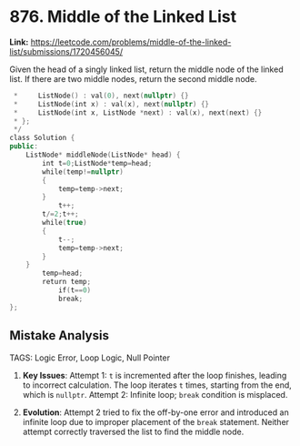# 876. Middle of the Linked List

**Link:** https://leetcode.com/problems/middle-of-the-linked-list/submissions/1720456045/

Given the head of a singly linked list, return the middle node of the linked list. If there are two middle nodes, return the second middle node.

```cpp
 *     ListNode() : val(0), next(nullptr) {}
 *     ListNode(int x) : val(x), next(nullptr) {}
 *     ListNode(int x, ListNode *next) : val(x), next(next) {}
 * };
 */
class Solution {
public:
    ListNode* middleNode(ListNode* head) {
        int t=0;ListNode*temp=head;
        while(temp!=nullptr)
        {
            temp=temp->next;
        }
            t++;
        t/=2;t++;
        while(true)
        {
            t--;
            temp=temp->next;
        }
    }
        temp=head;
        return temp;
            if(t==0)
            break;
};
```

## Mistake Analysis

TAGS: Logic Error, Loop Logic, Null Pointer

1. **Key Issues**: Attempt 1: `t` is incremented after the loop finishes, leading to incorrect calculation.  The loop iterates `t` times, starting from the end, which is `nullptr`. Attempt 2: Infinite loop; `break` condition is misplaced.


2. **Evolution**: Attempt 2 tried to fix the off-by-one error and introduced an infinite loop due to improper placement of the `break` statement.  Neither attempt correctly traversed the list to find the middle node.

